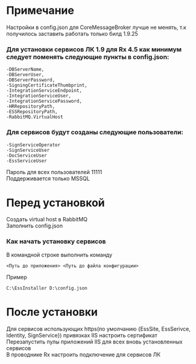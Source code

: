 # Примечание
Настройки в config.json для CoreMessageBroker лучше не менять, т.к получилось заставить работать только билд 1.9.25<br/>
### Для установки сервисов ЛК 1.9 для Rx 4.5 как минимум следует поменять следующие пункты в config.json:<br/>
	-DBServerName,
	-DBServerUser,
	-DBServerPassword,
	-SigningCertificateThumbprint,
	-IntegrationServiceEndpoint,
	-IntegrationServiceUser,
	-IntegrationServicePassword,
	-HRRepositoryPath,
	-ESSRepositoryPath,
	-RabbitMQ.VirtualHost

 ### Для сервисов будут созданы следующие пользователи:<br/>
  	-SignServiceOperator
  	-SignServiceUser
  	-DocServiceUser
  	-EssServiceUser
Пароль для всех пользователей 11111<br/>
Поддерживается только MSSQL<br/>

# Перед установкой<br/>
Создать virtual host в RabbitMQ<br/>
Заполнить config.json<br/>
### Как начать установку сервисов<br/>
В командной строке выполнить команду <br/>
```
<Путь до приложения> <Путь до файла конфигурации>
```
Пример <br/>
```
C:\EssInstaller D:\config.json
```
# После установки <br/>
Для сервисов использующих https(по умолчанию {EssSite, EssSerivce, Identity, SignService}) привязках IIS настроить сертификат <br/>
Перезапустить пулы приложений IIS для всех вновь установленных сервисов <br/>
В проводнике Rx настроить подключение для сервисов ЛК
